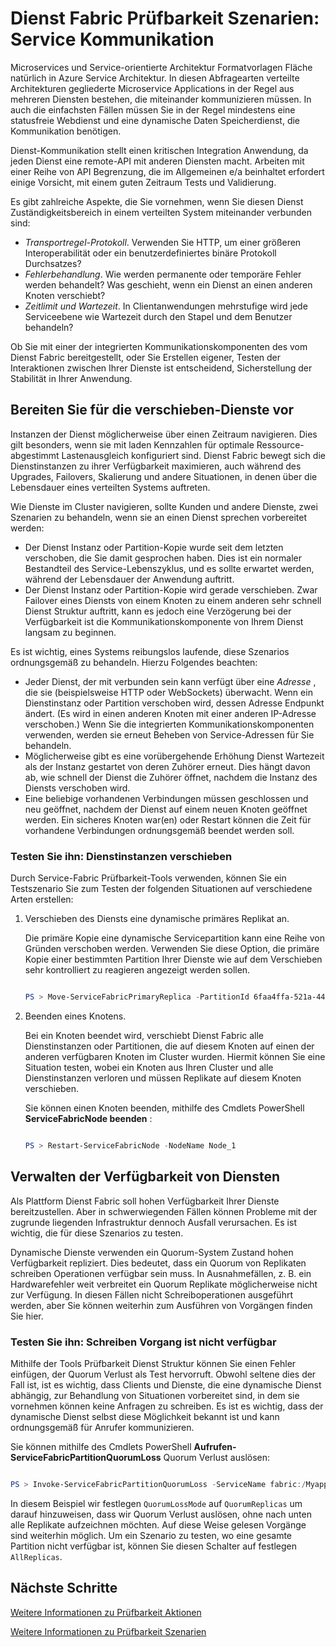 <properties
   pageTitle="Prüfbarkeit: Service Kommunikation | Microsoft Azure"
   description="Dienst-Kommunikation stellt einen kritischen Integration einer Fabric Service-Anwendung. In diesem Artikel wird erläutert, gibt und Testen Verfahren."
   services="service-fabric"
   documentationCenter=".net"
   authors="vturecek"
   manager="timlt"
   editor=""/>

<tags
   ms.service="service-fabric"
   ms.devlang="dotnet"
   ms.topic="article"
   ms.tgt_pltfrm="NA"
   ms.workload="NA"
   ms.date="07/06/2016"
   ms.author="vturecek"/>

# <a name="service-fabric-testability-scenarios-service-communication"></a>Dienst Fabric Prüfbarkeit Szenarien: Service Kommunikation

Microservices und Service-orientierte Architektur Formatvorlagen Fläche natürlich in Azure Service Architektur. In diesen Abfragearten verteilte Architekturen gegliederte Microservice Applications in der Regel aus mehreren Diensten bestehen, die miteinander kommunizieren müssen. In auch die einfachsten Fällen müssen Sie in der Regel mindestens eine statusfreie Webdienst und eine dynamische Daten Speicherdienst, die Kommunikation benötigen.

Dienst-Kommunikation stellt einen kritischen Integration Anwendung, da jeden Dienst eine remote-API mit anderen Diensten macht. Arbeiten mit einer Reihe von API Begrenzung, die im Allgemeinen e/a beinhaltet erfordert einige Vorsicht, mit einem guten Zeitraum Tests und Validierung.

Es gibt zahlreiche Aspekte, die Sie vornehmen, wenn Sie diesen Dienst Zuständigkeitsbereich in einem verteilten System miteinander verbunden sind:

 - *Transportregel-Protokoll*. Verwenden Sie HTTP, um einer größeren Interoperabilität oder ein benutzerdefiniertes binäre Protokoll Durchsatzes?
 - *Fehlerbehandlung*. Wie werden permanente oder temporäre Fehler werden behandelt? Was geschieht, wenn ein Dienst an einen anderen Knoten verschiebt?
 - *Zeitlimit und Wartezeit*. In Clientanwendungen mehrstufige wird jede Serviceebene wie Wartezeit durch den Stapel und dem Benutzer behandeln?

Ob Sie mit einer der integrierten Kommunikationskomponenten des vom Dienst Fabric bereitgestellt, oder Sie Erstellen eigener, Testen der Interaktionen zwischen Ihrer Dienste ist entscheidend, Sicherstellung der Stabilität in Ihrer Anwendung.

## <a name="prepare-for-services-to-move"></a>Bereiten Sie für die verschieben-Dienste vor

Instanzen der Dienst möglicherweise über einen Zeitraum navigieren. Dies gilt besonders, wenn sie mit laden Kennzahlen für optimale Ressource-abgestimmt Lastenausgleich konfiguriert sind. Dienst Fabric bewegt sich die Dienstinstanzen zu ihrer Verfügbarkeit maximieren, auch während des Upgrades, Failovers, Skalierung und andere Situationen, in denen über die Lebensdauer eines verteilten Systems auftreten.

Wie Dienste im Cluster navigieren, sollte Kunden und andere Dienste, zwei Szenarien zu behandeln, wenn sie an einen Dienst sprechen vorbereitet werden:

- Der Dienst Instanz oder Partition-Kopie wurde seit dem letzten verschoben, die Sie damit gesprochen haben. Dies ist ein normaler Bestandteil des Service-Lebenszyklus, und es sollte erwartet werden, während der Lebensdauer der Anwendung auftritt.
- Der Dienst Instanz oder Partition-Kopie wird gerade verschieben. Zwar Failover eines Diensts von einem Knoten zu einem anderen sehr schnell Dienst Struktur auftritt, kann es jedoch eine Verzögerung bei der Verfügbarkeit ist die Kommunikationskomponente von Ihrem Dienst langsam zu beginnen.

Es ist wichtig, eines Systems reibungslos laufende, diese Szenarios ordnungsgemäß zu behandeln. Hierzu Folgendes beachten:

- Jeder Dienst, der mit verbunden sein kann verfügt über eine *Adresse* , die sie (beispielsweise HTTP oder WebSockets) überwacht. Wenn ein Dienstinstanz oder Partition verschoben wird, dessen Adresse Endpunkt ändert. (Es wird in einen anderen Knoten mit einer anderen IP-Adresse verschoben.) Wenn Sie die integrierten Kommunikationskomponenten verwenden, werden sie erneut Beheben von Service-Adressen für Sie behandeln.
- Möglicherweise gibt es eine vorübergehende Erhöhung Dienst Wartezeit als der Instanz gestartet von deren Zuhörer erneut. Dies hängt davon ab, wie schnell der Dienst die Zuhörer öffnet, nachdem die Instanz des Diensts verschoben wird.
- Eine beliebige vorhandenen Verbindungen müssen geschlossen und neu geöffnet, nachdem der Dienst auf einem neuen Knoten geöffnet werden. Ein sicheres Knoten war(en) oder Restart können die Zeit für vorhandene Verbindungen ordnungsgemäß beendet werden soll.

### <a name="test-it-move-service-instances"></a>Testen Sie ihn: Dienstinstanzen verschieben

Durch Service-Fabric Prüfbarkeit-Tools verwenden, können Sie ein Testszenario Sie zum Testen der folgenden Situationen auf verschiedene Arten erstellen:

1. Verschieben des Diensts eine dynamische primäres Replikat an.

    Die primäre Kopie eine dynamische Servicepartition kann eine Reihe von Gründen verschoben werden. Verwenden Sie diese Option, die primäre Kopie einer bestimmten Partition Ihrer Dienste wie auf dem Verschieben sehr kontrolliert zu reagieren angezeigt werden sollen.

    ```powershell

    PS > Move-ServiceFabricPrimaryReplica -PartitionId 6faa4ffa-521a-44e9-8351-dfca0f7e0466 -ServiceName fabric:/MyApplication/MyService

    ```

2. Beenden eines Knotens.

    Bei ein Knoten beendet wird, verschiebt Dienst Fabric alle Dienstinstanzen oder Partitionen, die auf diesem Knoten auf einen der anderen verfügbaren Knoten im Cluster wurden. Hiermit können Sie eine Situation testen, wobei ein Knoten aus Ihren Cluster und alle Dienstinstanzen verloren und müssen Replikate auf diesem Knoten verschieben.

    Sie können einen Knoten beenden, mithilfe des Cmdlets PowerShell **ServiceFabricNode beenden** :

    ```powershell

    PS > Restart-ServiceFabricNode -NodeName Node_1

    ```

## <a name="maintain-service-availability"></a>Verwalten der Verfügbarkeit von Diensten

Als Plattform Dienst Fabric soll hohen Verfügbarkeit Ihrer Dienste bereitzustellen. Aber in schwerwiegenden Fällen können Probleme mit der zugrunde liegenden Infrastruktur dennoch Ausfall verursachen. Es ist wichtig, die für diese Szenarios zu testen.

Dynamische Dienste verwenden ein Quorum-System Zustand hohen Verfügbarkeit repliziert. Dies bedeutet, dass ein Quorum von Replikaten schreiben Operationen verfügbar sein muss. In Ausnahmefällen, z. B. ein Hardwarefehler weit verbreitet ein Quorum Replikate möglicherweise nicht zur Verfügung. In diesen Fällen nicht Schreiboperationen ausgeführt werden, aber Sie können weiterhin zum Ausführen von Vorgängen finden Sie hier.

### <a name="test-it-write-operation-unavailability"></a>Testen Sie ihn: Schreiben Vorgang ist nicht verfügbar

Mithilfe der Tools Prüfbarkeit Dienst Struktur können Sie einen Fehler einfügen, der Quorum Verlust als Test hervorruft. Obwohl seltene dies der Fall ist, ist es wichtig, dass Clients und Dienste, die eine dynamische Dienst abhängig, zur Behandlung von Situationen vorbereitet sind, in dem sie vornehmen können keine Anfragen zu schreiben. Es ist es wichtig, dass der dynamische Dienst selbst diese Möglichkeit bekannt ist und kann ordnungsgemäß für Anrufer kommunizieren.

Sie können mithilfe des Cmdlets PowerShell **Aufrufen-ServiceFabricPartitionQuorumLoss** Quorum Verlust auslösen:

```powershell

PS > Invoke-ServiceFabricPartitionQuorumLoss -ServiceName fabric:/Myapplication/MyService -QuorumLossMode QuorumReplicas -QuorumLossDurationInSeconds 20

```

In diesem Beispiel wir festlegen `QuorumLossMode` auf `QuorumReplicas` um darauf hinzuweisen, dass wir Quorum Verlust auslösen, ohne nach unten alle Replikate aufzeichnen möchten. Auf diese Weise gelesen Vorgänge sind weiterhin möglich. Um ein Szenario zu testen, wo eine gesamte Partition nicht verfügbar ist, können Sie diesen Schalter auf festlegen `AllReplicas`.

## <a name="next-steps"></a>Nächste Schritte

[Weitere Informationen zu Prüfbarkeit Aktionen](service-fabric-testability-actions.md)

[Weitere Informationen zu Prüfbarkeit Szenarien](service-fabric-testability-scenarios.md)

